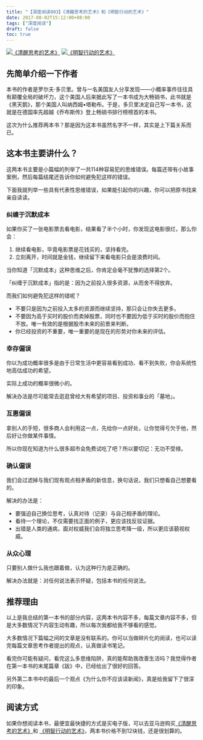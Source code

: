 ```yaml
---
title: "【深度阅读003】《清醒思考的艺术》和《明智行动的艺术》"
date: 2017-08-02T15:12:00+08:00
tags: ["深度阅读"] 
draft: false
toc: true
---
```


[![《清醒思考的艺术》](https://images-cn.ssl-images-amazon.com/images/I/51BlUKGfSWL._SX358_BO1,204,203,200_.jpg)](https://www.amazon.cn/dp/B00CFEYLU4/?ie=UTF8&tag=forecho0c-23)
[![《明智行动的艺术》](https://images-cn.ssl-images-amazon.com/images/I/51eZ7jSqNxL._SX358_BO1,204,203,200_.jpg)](https://www.amazon.cn/dp/B00GFFKJIC/?ie=UTF8&tag=forecho0c-23)

## 先简单介绍一下作者

本书的作者是罗尔夫·多贝里。曾与一名美国友人分享发现——小概率事件往往具有颠覆全局的破坏力，这个美国人后来据此写了一本书成为大畅销书，此书就是《黑天鹅》，那个美国人叫纳西姆•塔勒布。于是，多贝里决定自己写一本书，这就是在德国率先超越《乔布斯传》登上畅销书排行榜榜首的本书。

这次为什么推荐两本书？那是因为这本书虽然名字不一样，其实是上下篇关系而已。

<!--more-->

## 这本书主要讲什么？

这两本书主要是小篇幅的列举了一共114种容易犯的思维错误。每篇还带有小故事案例，然后每篇结尾还告诉你如何避免犯这样的错误。

下面我就列举一些具有代表性思维错误，如果能引起你的兴趣，你可以把原书找来亲自读读。

### 纠缠于沉默成本

如果你买了一张电影票去看电影，结果看了半个小时，你发现这电影很烂，那么你会：

1. 继续看电影，毕竟电影票是花钱买的，坚持看完。
2. 立刻离开，时间就是金钱，继续留下来看电影只会是浪费时间。

当你知道「沉默成本」这种思维之后，你肯定会毫不犹豫的选择第2个。

「纠缠于沉默成本」指的是：因为之前投入很多资源，从而舍不得放弃。

而我们如何避免犯这样的错呢？

- 不要只是因为之前投入太多的资源而继续坚持，那只会让你失去更多。
- 不要因为高于买时的股价而卖掉股票，同时也不要因为低于买时的股价而抱住不放。唯一有效的是根据股市未来的前景来判断。
- 你已经投资的不重要，唯一重要的是现在的形势对你未来的评估。

### 幸存偏误

你以为成功概率很多是由于日常生活中更容易看到成功、看不到失败，你会系统性地高估成功的希望。

实际上成功的概率很微小的。

解决办法是尽可能常去逛逛曾经大有希望的项目、投资和事业的「墓地」。

### 互惠偏误

拿别人的手短，很多商人会利用这一点，先给你一点好处，让你觉得亏欠于他，然后好让你做某件事情。

所以你现在知道为什么很多超市会免费试吃了吧？所以要切记：无功不受禄。

### 确认偏误

我们会过滤掉与我们现有观点相矛盾的新信息，换句话说，我们只想看自己想要看的。

解决的办法是：

- 要强迫自己换位思考，认真对待（记录）与自己相矛盾的理论。
- 看待一个理论，不仅需要找正面的例子，更应该找反驳证据。
- 出错是人类的通病，面对权威我们会将独立思考降一级，所以更应该藐视权威。

### 从众心理

只要别人做什么我也跟着做，认为这种行为是正确的。

解决办法就是：对任何说法表示怀疑，包括本书的任何说法。

## 推荐理由

以上是我总结的第一本书的部分内容，这两本书内容不多，每篇文章内容不多，但是大多数情况下内容生动有趣，所以每次我都给我不够看的感觉。

大多数情况下篇幅之间的文章是没有联系的。你可以当做碎片化的阅读，也可以读完每篇文章思考作者提出的观点，认真做读书笔记。

看完你可能有疑问，看完这么多思维陷阱，真的能帮助我改善生活吗？我觉得作者在第一本书的末尾篇章《跋》中，已经给出了很好的回答。

另外第二本书中的最后一个观点《为什么你不应该读新闻》，真是给我留下了很深的印象。

## 阅读方式

如果你想阅读本书，最便宜最快捷的方式是买电子版，可以去亚马逊购买[《清醒思考的艺术》](https://www.amazon.cn/dp/B00CFEYLU4/?ie=UTF8&tag=forecho0c-23)和
[《明智行动的艺术》](https://www.amazon.cn/dp/B00GFFKJIC/?ie=UTF8&tag=forecho0c-23)，两本书价格不到12块钱，还是很划算的。